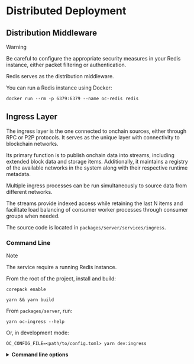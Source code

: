 # Distributed Deployment

## Distribution Middleware

> [!WARNING]
> Be careful to configure the appropriate security measures in your Redis instance, either packet filtering or authentication.

Redis serves as the distribution middleware.

You can run a Redis instance using Docker:

```shell
docker run --rm -p 6379:6379 --name oc-redis redis
```

## Ingress Layer

The ingress layer is the one connected to onchain sources, either through RPC or P2P protocols. It serves as the unique layer with connectivity to blockchain networks.

Its primary function is to publish onchain data into streams, including extended block data and storage items. Additionally, it maintains a registry of the available networks in the system along with their respective runtime metadata.

Multiple ingress processes can be run simultaneously to source data from different networks.

The streams provide indexed access while retaining the last N items and facilitate load balancing of consumer worker processes through consumer groups when needed.

The source code is located in `packages/server/services/ingress`.

### Command Line

> [!NOTE]
> The service require a running Redis instance.

From the root of the project, install and build:

```shell
corepack enable
```

```shell
yarn && yarn build
```

From `packages/server`, run:

```shell
yarn oc-ingress --help
```

Or, in development mode:

```shell
OC_CONFIG_FILE=<path/to/config.toml> yarn dev:ingress
```

<details>
  <summary><strong>Command line options</strong></summary>

```shell
Usage: oc-ingress [options]

Ocelloids Ingress Node

Options:
  -V, --version                         output the version number
  -h, --host <address>                  host to bind to (default: "localhost", env: OC_HOST)
  -p, --port <number>                   port number to listen on (default: 3011, env: OC_PORT)
  -c, --config <file>                   service configuration file (env: OC_CONFIG_FILE)
  -d, --db <dir>                        database directory (default: "./db.ingress", env: OC_DB_DIR)
  --scheduler <boolean>                 enables or disables the task scheduler (default: true, env: OC_DB_SCHEDULER_ENABLE)
  --scheduler-frequency <milliseconds>  milliseconds to wait before each tick (default: 5000, env: OC_DB_SCHEDULER_FREQUENCY)
  --sweep-expiry <milliseconds>         milliseconds before a task is swept (default: 1500000, env: OC_DB_JANITOR_SWEEP_EXPIRY)
  -g, --grace <milliseconds>            milliseconds for the graceful close to finish (default: 5000, env: OC_CLOSE_GRACE_DELAY)
  -t --telemetry <boolean>              enables or disables the telemetry exporter (default: true, env: OC_TELEMETRY_ENABLE)
  --redis <redis-url>                   redis[s]://[[username][:password]@][host][:port][/db-number] (env: OC_REDIS_URL)
  --help                                display help for command
```
</details>
